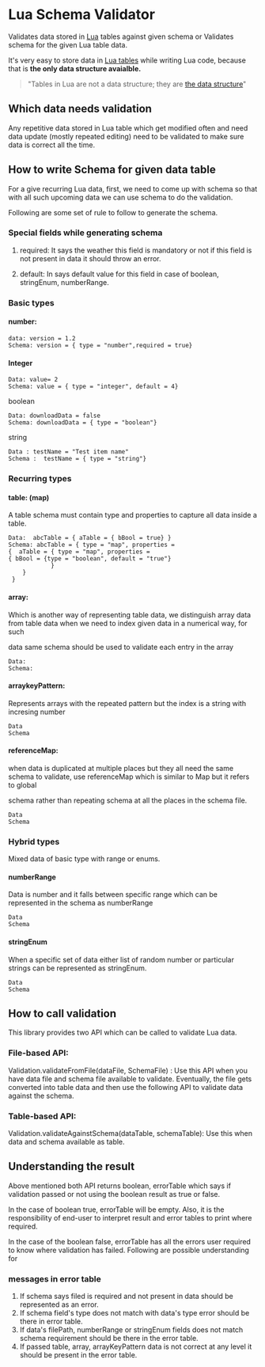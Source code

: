 
# Lua Schema Validator

Validates data stored in [Lua](https://www.lua.org/  "Lua") tables against given schema or Validates schema for the given Lua table data.

  

It's very easy to store data in [Lua tables](https://www.lua.org/pil/2.5.html  "Lua tables") while writing Lua code, because that is **the only data structure avaialble.**

> "Tables in Lua are not a data structure; they are [the data structure](https://www.lua.org/pil/11.html  "the data structure")"

## Which data needs validation

Any repetitive data stored in Lua table which get modified often and need data update (mostly repeated editing) need to be validated to make sure data is correct all the time.

## How to write Schema for given data table

For a give recurring Lua data, first, we need to come up with schema so that with all such upcoming data we can use schema to do the validation.

Following are some set of rule to follow to generate the schema.

### Special fields while generating schema

1. required: It says the weather this field is mandatory or not if this field is not present in data it should throw an error.

2. default: In says default value for this field in case of boolean, stringEnum, numberRange.

### Basic types

#### number:

    data: version = 1.2
    Schema: version = { type = "number",required = true}

#### Integer

    Data: value= 2
    Schema: value = { type = "integer", default = 4}

boolean

    Data: downloadData = false
    Schema: downloadData = { type = "boolean"}

string

    Data : testName = "Test item name"
    Schema :  testName = { type = "string"}

### Recurring types

#### table: (map)

A table schema must contain type and properties to capture all data inside a table.

    Data:  abcTable = { aTable = { bBool = true} }
    Schema: abcTable = { type = "map", properties =     									{  aTable = { type = "map", properties =     											    { bBool = {type = "boolean", default = "true"}    							
    			}
		}
	 }
						

#### array:

Which is another way of representing table data, we distinguish array data from table data when we need to index given data in a numerical way, for such

data same schema should be used to validate each entry in the array

    Data:
    Schema:

#### arraykeyPattern:

Represents arrays with the repeated pattern but the index is a string with incresing number

    Data
    Schema

#### referenceMap:

when data is duplicated at multiple places but they all need the same schema to validate, use referenceMap which is similar to Map but it refers to global

schema rather than repeating schema at all the places in the schema file.

    Data
    Schema

### Hybrid types
Mixed data of basic type with range or enums.

#### numberRange

Data is number and it falls between specific range which can be represented in the schema as numberRange

    Data 
    Schema

#### stringEnum

When a specific set of data either list of random number or particular strings can be represented as stringEnum.

    Data 
    Schema

## How to call validation

This library provides two API which can be called to validate Lua data.

### File-based API: 
Validation.validateFromFile(dataFile, SchemaFile) : Use this API when you have data file and schema file available to validate. Eventually, the file gets converted into table data and then use the following API to validate data against the schema.

### Table-based API: 
Validation.validateAgainstSchema(dataTable, schemaTable): Use this when data and schema available as table.

## Understanding the result

Above mentioned both API returns boolean, errorTable which says if validation passed or not using the boolean result as true or false.

In the case of boolean true, errorTable will be empty. Also, it is the responsibility of end-user to interpret result and error tables to print where required. 

In the case of the boolean false, errorTable has all the errors user required to know where validation has failed. Following are possible understanding for

### messages in error table

1. If schema says filed is required and not present in data should be represented as an error. 
2. If schema field's type does not match with data's type error should be there in error table. 
3. If data's filePath, numberRange or stringEnum fields does not match schema requirement should be there in the error table. 
4. If passed table, array, arrayKeyPattern data is not correct at any level it should be present in the error table.
